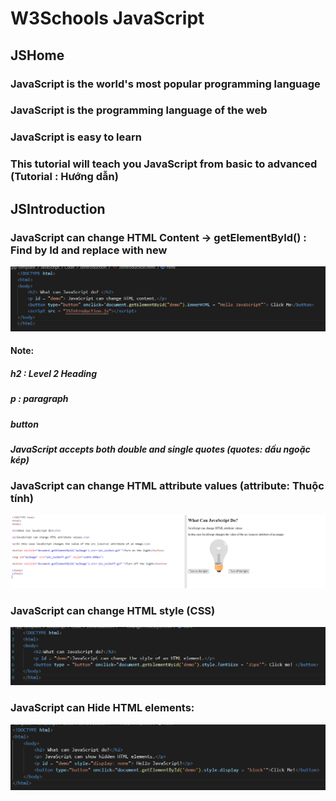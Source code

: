 # W3Schools JavaScript
## JSHome
### JavaScript is the world's most popular programming language
### JavaScript is the programming language of the web
### JavaScript is easy to learn
### This tutorial will teach you JavaScript from basic to advanced (Tutorial : Hướng dẫn)
## JSIntroduction
### JavaScript can change HTML Content -> getElementById() : Find by Id and replace with new
![alt text](Image/image.png)
####    Note: 
#####       h2 : Level 2 Heading
#####       p : paragraph
#####       button
#####       JavaScript accepts both double and single quotes (quotes: dấu ngoặc kép)
### JavaScript can change HTML attribute values (attribute: Thuộc tính)
![alt text](Image/image-1.png)
### JavaScript can change HTML style (CSS)
![alt text](Image/image-3.png)
### JavaScript can Hide HTML elements:
![alt text](Image/image-4.png)